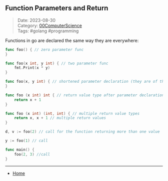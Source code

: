## Function Parameters and Return
 
>Date: 2023-08-30  
>Category: [00ComputerScience](links/00ComputerScience.md)  
>Tags: #golang #programming  

Functions in go are declared the same way they are everywhere:
```go
func foo() { // zero parameter func
}

func foo(x int, y int) { // two parameter func
	fmt.Print(x * y)
}

func foo(x, y int) { // shortened parameter declaration (they are of the same type)
}

func foo (x int) int { // return value type after parameter declaration
	return x + 1
}

func foo (x int) (int, int) { // multiple return value types
	return x, x + 1 // multiple return values
}

d, v := foo(2) // call for the function returning more than one value

y := foo(1) // call

func main() {
	foo(2, 3) //call
}
```

---
- [Home](https://heartthymes.github.io)
